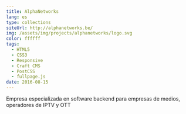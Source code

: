 ```yaml
---
title: AlphaNetworks
lang: es
type: collections
siteUrl: http://alphanetworks.be/
img: /assets/img/projects/alphanetworks/logo.svg
color: ffffff
tags:
  - HTML5
  - CSS3
  - Responsive
  - Craft CMS
  - PostCSS
  - fullpage.js
date: 2016-08-15
---
```


Empresa especializada en software backend para empresas de medios, operadores de IPTV y OTT
